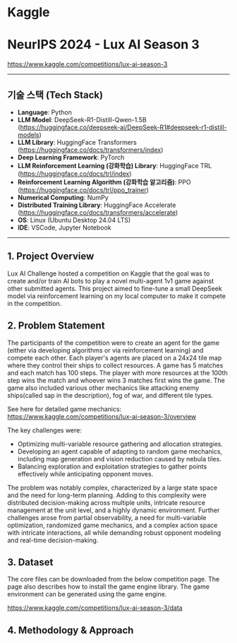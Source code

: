 # Kaggle
# NeurIPS 2024 - Lux AI Season 3
https://www.kaggle.com/competitions/lux-ai-season-3

---
## 기술 스택 (Tech Stack)

* **Language**: Python
* **LLM Model**: DeepSeek-R1-Distill-Qwen-1.5B (https://huggingface.co/deepseek-ai/DeepSeek-R1#deepseek-r1-distill-models)
* **LLM Library**: HuggingFace Transformers (https://huggingface.co/docs/transformers/index)
* **Deep Learning Framework**: PyTorch
* **LLM Reinforcement Learning (강화학습) Library**: HuggingFace TRL (https://huggingface.co/docs/trl/index)
* **Reinforcement Learning Algorithm (강화학습 알고리즘)**: PPO (https://huggingface.co/docs/trl/ppo_trainer)
* **Numerical Computing**: NumPy
* **Distributed Training Library**: HuggingFace Accelerate (https://huggingface.co/docs/transformers/accelerate)
* **OS**: Linux (Ubuntu Desktop 24.04 LTS)
* **IDE**: VSCode, Jupyter Notebook

---

## 1. Project Overview

Lux AI Challenge hosted a competition on Kaggle that the goal was to create and/or train AI bots to play a novel multi-agent 1v1 game against other submitted agents. This project aimed to fine-tune a small DeepSeek model via reinforcement learning on my local computer to make it compete in the competition.

## 2. Problem Statement

The participants of the competition were to create an agent for the game (either via developing algorithms or via reinforcement learning) and compete each other. Each player's agents are placed on a 24x24 tile map where they control their ships to collect resources. A game has 5 matches and each match has 100 steps. The player with more resources at the 100th step wins the match and whoever wins 3 matches first wins the game. The game also included various other mechanics like attacking enemy ships(called sap in the description), fog of war, and different tile types.

See here for detailed game mechanics: https://www.kaggle.com/competitions/lux-ai-season-3/overview

The key challenges were:
  * Optimizing multi-variable resource gathering and allocation strategies.
  * Developing an agent capable of adapting to random game mechanics, including map generation and vision reduction caused by nebula tiles.
  * Balancing exploration and exploitation strategies to gather points effectively while anticipating opponent moves.

The problem was notably complex, characterized by a large state space and the need for long-term planning. Adding to this complexity were distributed decision-making across multiple units, intricate resource management at the unit level, and a highly dynamic environment. Further challenges arose from partial observability, a need for multi-variable optimization, randomized game mechanics, and a complex action space with intricate interactions, all while demanding robust opponent modeling and real-time decision-making.

## 3. Dataset

The core files can be downloaded from the below competition page. The page also describes how to install the game engine library. The game environment can be generated using the game engine.

https://www.kaggle.com/competitions/lux-ai-season-3/data

## 4. Methodology & Approach



